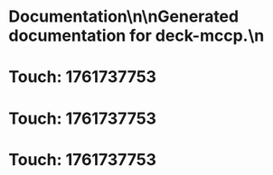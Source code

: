 # Documentation\n\nGenerated documentation for deck-mccp.\n

# Touch: 1761737753

# Touch: 1761737753

# Touch: 1761737753
